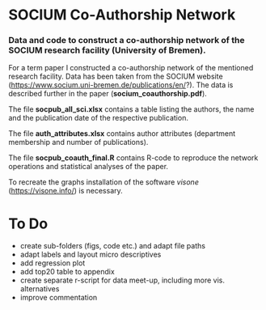 # SOCIUM Co-Authorship Network
### Data and code to construct a co-authorship network of the SOCIUM research facility (University of Bremen).  

For a term paper I constructed a co-authorship network of the mentioned research facility. Data has been taken from the SOCIUM website (https://www.socium.uni-bremen.de/publications/en/?). The data is described further in the paper (**socium_coauthorship.pdf**).  

The file **socpub_all_sci.xlsx** contains a table listing the authors, the name and the publication date of the respective publication.  

The file **auth_attributes.xlsx** contains author attributes (department membership and number of publications).  

The file **socpub_coauth_final.R** contains R-code to reproduce the network operations and statistical analyses of the paper.  

To recreate the graphs installation of the software _visone_ (https://visone.info/) is necessary.  

# To Do  

- create sub-folders (figs, code etc.) and adapt file paths
- adapt labels and layout micro descriptives
- add regression plot
- add top20 table to appendix
- create separate r-script for data meet-up, including more vis. alternatives
- improve commentation
